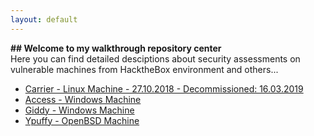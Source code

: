 ```yaml
---
layout: default
---
```

<body class="wrap">
  <b>## Welcome to my walkthrough repository center</b>
</br>
  Here you can find detailed desciptions about security assessments on vulnerable machines from HacktheBox environment and others...
  <div class="flexbox">
    <nav class="main-nav hide-on-mobiles">
      <ul>
  <li class="">
    <a href="/carrier/index.html">Carrier - Linux Machine - 27.10.2018 - Decommissioned: 16.03.2019</a>
  </li>
  <li class="">
    <a href="/access/index.html">Access - Windows Machine</a>
  </li>
  <li class="">
    <a href="/giddy/index.html">Giddy - Windows Machine</a>
  </li>
  <li class="">
    <a href="/ypuffy/index.html">Ypuffy - OpenBSD Machine</a>
  </li>
</ul>










